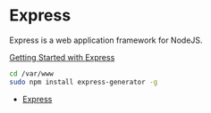 # Express

Express is a web application framework for NodeJS.

[Getting Started with Express](https://expressjs.com/)

```sh
cd /var/www
sudo npm install express-generator -g

```

* [Express](https://expressjs.com/)
